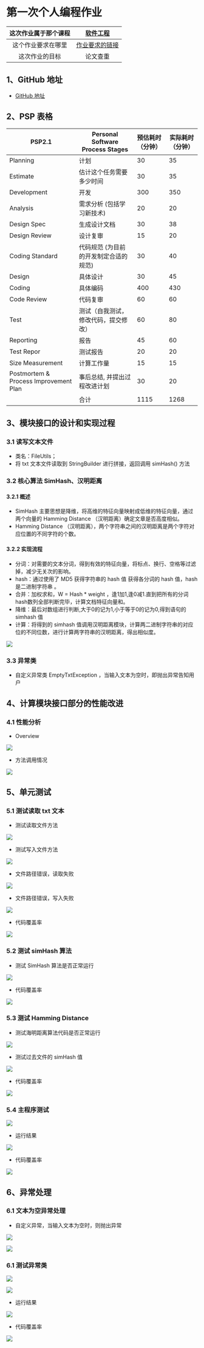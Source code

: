 # 第一次个人编程作业

| 这次作业属于那个课程 | [软件工程](https://edu.cnblogs.com/campus/gdgy/InformationSecurity1912-Softwareengineering) |
| :------------------: | :----------------------------------------------------------: |
|  这个作业要求在哪里  | [作业要求的链接](https://edu.cnblogs.com/campus/gdgy/InformationSecurity1912-Softwareengineering/homework/12146) |
|    这次作业的目标    |                           论文查重                           |

## 1、GitHub 地址

- [ GitHub 地址](https://github.com/HEI001/3119005414)

## 2、PSP 表格

| PSP2.1                                | Personal Software Process Stages      | 预估耗时（分钟） | 实际耗时（分钟） |
| ------------------------------------- | ------------------------------------- | :--------------- | ---------------- |
| Planning                              | 计划                                  | 30               | 35               |
| Estimate                              | 估计这个任务需要多少时间              | 30               | 35               |
| Development                           | 开发                                  | 300              | 350              |
| Analysis                              | 需求分析 (包括学习新技术)             | 20               | 20               |
| Design Spec                           | 生成设计文档                          | 30               | 38               |
| Design Review                         | 设计复审                              | 15               | 20               |
| Coding Standard                       | 代码规范 (为目前的开发制定合适的规范) | 30               | 40               |
| Design                                | 具体设计                              | 30               | 45               |
| Coding                                | 具体编码                              | 400              | 430              |
| Code Review                           | 代码复审                              | 60               | 60               |
| Test                                  | 测试（自我测试，修改代码，提交修改）  | 60               | 80               |
| Reporting                             | 报告                                  | 45               | 60               |
| Test Repor                            | 测试报告                              | 20               | 20               |
| Size Measurement                      | 计算工作量                            | 15               | 15               |
| Postmortem & Process Improvement Plan | 事后总结, 并提出过程改进计划          | 30               | 20               |
|                                       | 合计                                  | 1115             | 1268             |

## 3、模块接口的设计和实现过程

### 3.1 读写文本文件

- 类名：FileUtils；
- 将 txt 文本文件读取到 StringBuilder 进行拼接，返回调用 simHash() 方法

### 3.2 核心算法 SimHash、汉明距离

#### 3.2.1 概述

- SimHash 主要思想是降维，将高维的特征向量映射成低维的特征向量，通过两个向量的 Hamming Distance （汉明距离）确定文章是否高度相似。
- Hamming Distance （汉明距离），两个字符串之间的汉明距离是两个字符对应位置的不同字符的个数。

#### 3.2.2 实现流程

- 分词：对需要的文本分词，得到有效的特征向量，将标点、换行、空格等过滤掉，减少无关次的影响。
- hash：通过使用了 MD5 获得字符串的 hash 值 获得各分词的 hash 值，hash 是二进制字符串 。
- 合并：加权求和，W = Hash * weight ，逢1加1,逢0减1.直到把所有的分词hash数列全部判断完毕，计算文档特征向量和。
- 降维：最后对数组进行判断,大于0的记为1,小于等于0的记为0,得到语句的 simhash 值
- 计算：将得到的 simhash 值调用汉明距离模块，计算两二进制字符串的对应位的不同位数，进行计算两字符串的汉明距离，得出相似度。

![](https://img2020.cnblogs.com/blog/2525622/202109/2525622-20210918104035717-128435293.png)



### 3.3 异常类

- 自定义异常类 EmptyTxtException ，当输入文本为空时，即抛出异常告知用户

## 4、计算模块接口部分的性能改进

### 4.1 性能分析

- Overview

![](https://img2020.cnblogs.com/blog/2525622/202109/2525622-20210918104117539-583911303.png)


- 方法调用情况

![](https://img2020.cnblogs.com/blog/2525622/202109/2525622-20210918104124307-268438714.png)


## 5、单元测试

### 5.1 测试读取 txt 文本

- 测试读取文件方法

![](https://img2020.cnblogs.com/blog/2525622/202109/2525622-20210918104130838-1512670211.png)


- 测试写入文件方法

![](https://img2020.cnblogs.com/blog/2525622/202109/2525622-20210918104141744-344437068.png)


- 文件路径错误，读取失败

![](https://img2020.cnblogs.com/blog/2525622/202109/2525622-20210918104152707-1207306751.png)


- 文件路径错误，写入失败

![](https://img2020.cnblogs.com/blog/2525622/202109/2525622-20210918104159426-1797706737.png)


- 代码覆盖率

![](https://img2020.cnblogs.com/blog/2525622/202109/2525622-20210918104210128-1382660132.png)


### 5.2 测试 simHash 算法

- 测试 SimHash 算法是否正常运行

![](https://img2020.cnblogs.com/blog/2525622/202109/2525622-20210918104216490-83716250.png)


- 代码覆盖率

![](https://img2020.cnblogs.com/blog/2525622/202109/2525622-20210918104225562-1253214011.png)

### 5.3 测试 Hamming Distance 

- 测试海明距离算法代码是否正常运行

![](https://img2020.cnblogs.com/blog/2525622/202109/2525622-20210918104247558-990371299.png)


- 测试过去文件的 simHash 值

![](https://img2020.cnblogs.com/blog/2525622/202109/2525622-20210918104253708-41616021.png)

- 代码覆盖率

![](https://img2020.cnblogs.com/blog/2525622/202109/2525622-20210918104304257-1772327479.png)

### 5.4 主程序测试

![](https://img2020.cnblogs.com/blog/2525622/202109/2525622-20210918104309863-1435838737.png)


- 运行结果

![](https://img2020.cnblogs.com/blog/2525622/202109/2525622-20210918104314569-1420608112.png)

- 代码覆盖率

![](https://img2020.cnblogs.com/blog/2525622/202109/2525622-20210918104320670-1956835684.png)


## 6、异常处理

### 6.1 文本为空异常处理

- 自定义异常，当输入文本为空时，则抛出异常

![](https://img2020.cnblogs.com/blog/2525622/202109/2525622-20210918104617068-1882282004.png)



![](https://img2020.cnblogs.com/blog/2525622/202109/2525622-20210918104624457-1007337941.png)


### 6.1 测试异常类

![](https://img2020.cnblogs.com/blog/2525622/202109/2525622-20210918104415526-578412594.png)

![](https://img2020.cnblogs.com/blog/2525622/202109/2525622-20210918104647528-2114377283.png)


- 运行结果

![](https://img2020.cnblogs.com/blog/2525622/202109/2525622-20210918104420270-1963970009.png)


- 代码覆盖率

![](https://img2020.cnblogs.com/blog/2525622/202109/2525622-20210918104424881-702871722.png)
